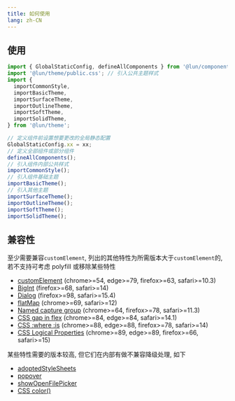 ```yaml
---
title: 如何使用
lang: zh-CN
---
```


## 使用

```js
import { GlobalStaticConfig, defineAllComponents } from '@lun/components';
import '@lun/theme/public.css'; // 引入公共主题样式
import {
  importCommonStyle,
  importBasicTheme,
  importSurfaceTheme,
  importOutlineTheme,
  importSoftTheme,
  importSolidTheme,
} from '@lun/theme';

// 定义组件前设置想要更改的全局静态配置
GlobalStaticConfig.xx = xx;
// 定义全部组件或部分组件
defineAllComponents();
// 引入组件内部公共样式
importCommonStyle();
// 引入组件基础主题
importBasicTheme();
// 引入其他主题
importSurfaceTheme();
importOutlineTheme();
importSoftTheme();
importSolidTheme();
```

## 兼容性

至少需要兼容`customElement`, 列出的其他特性为所需版本大于`customElement`的, 若不支持可考虑 polyfill 或移除某些特性

- [customElement](https://caniuse.com/?search=customElement) (chrome>=54, edge>=79, firefox>=63, safari>=10.3)
- [BigInt](https://caniuse.com/?search=BigInt) (firefox>=68, safari>=14)
- [Dialog](https://caniuse.com/?search=Dialog) (firefox>=98, safari>=15.4)
- [flatMap](https://caniuse.com/?search=flatMap) (chrome>=69, safari>=12)
- [Named capture group](https://caniuse.com/?search=Named%20capture%20group) (chrome>=64, firefox>=78, safari>=11.3)
- [CSS gap in flex](https://caniuse.com/?search=flex-gap) (chrome>=84, edge>=84, safari>=14.1)
- [CSS :where :is](https://caniuse.com/?search=where) (chrome>=88, edge>=88, firefox>=78, safari>=14)
- [CSS Logical Properties](https://caniuse.com/?search=CSS%20Logical%20Properties) (chrome>=89, edge>=89, firefox>=66, safari>=15)

某些特性需要的版本较高, 但它们在内部有做不兼容降级处理, 如下

- [adoptedStyleSheets](https://caniuse.com/?search=adoptedStyleSheets)
- [popover](https://caniuse.com/?search=popover)
- [showOpenFilePicker](https://caniuse.com/?search=showOpenFilePicker)
- [CSS color()](https://caniuse.com/?search=display%20p3)
